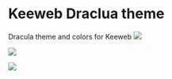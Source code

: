 # Keeweb Draclua theme

Dracula theme and colors for Keeweb
![](C:\Users\Lumb.DESKTOP-DBQS2NT\Desktop\theme-dracula\img\shot1.png)

![](C:\Users\Lumb.DESKTOP-DBQS2NT\Desktop\theme-dracula\img\shot2.png)

![](C:\Users\Lumb.DESKTOP-DBQS2NT\Desktop\theme-dracula\img\shot3.png)